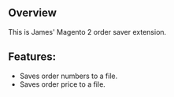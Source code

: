 <h2>Overview</h2>
<p>This is James' Magento 2 order saver extension.</p>
<h2>Features:</h2>
<ul>
<li>Saves order numbers to a file.</li>
<li>Saves order price to a file.</li>
</ul>
 